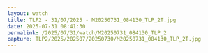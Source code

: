 ```yaml
---
layout: watch
title: TLP2 - 31/07/2025 - M20250731_084130_TLP_2T.jpg
date: 2025-07-31 08:41:30
permalink: /2025/07/31/watch/M20250731_084130_TLP_2
capture: TLP2/2025/202507/20250730/M20250731_084130_TLP_2T.jpg
---
```

